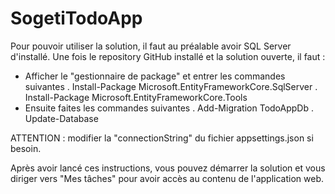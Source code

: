 # SogetiTodoApp

Pour pouvoir utiliser la solution, il faut au préalable avoir SQL Server d'installé. 
Une fois le repository GitHub installé et la solution ouverte, il faut :

- Afficher le "gestionnaire de package" et entrer les commandes suivantes
    . Install-Package Microsoft.EntityFrameworkCore.SqlServer
    . Install-Package Microsoft.EntityFrameworkCore.Tools
- Ensuite faites les commandes suivantes
    . Add-Migration TodoAppDb
    . Update-Database

ATTENTION : modifier la "connectionString" du fichier appsettings.json si besoin.

Après avoir lancé ces instructions, vous pouvez démarrer la solution et vous diriger vers "Mes tâches" pour avoir accès au contenu de l'application web.
